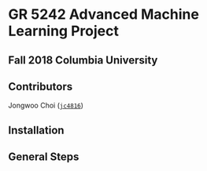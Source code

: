 # GR 5242 Advanced Machine Learning Project 
## Fall 2018 Columbia University 

## Contributors
Jongwoo Choi ([`jc4816`](https://github.com/jc4816))


## Installation

## General Steps

